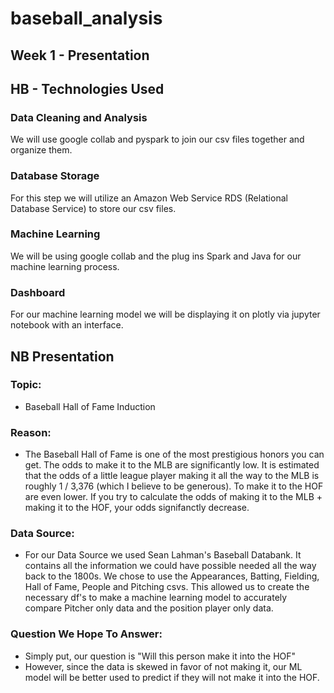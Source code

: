 # baseball_analysis
## Week 1 - Presentation

## HB - Technologies Used
### Data Cleaning and Analysis
We will use google collab and pyspark to join our csv files together and organize them. 

### Database Storage
For this step we will utilize an Amazon Web Service RDS (Relational Database Service) to store our csv files. 

### Machine Learning
We will be using google collab and the plug ins Spark and Java for our machine learning process. 

### Dashboard
For our machine learning model we will be displaying it on plotly via jupyter notebook with an interface. 

## NB Presentation
### Topic: 
- Baseball Hall of Fame Induction

### Reason:
- The Baseball Hall of Fame is one of the most prestigious honors you can get. The odds to make it to the MLB are significantly low. It is estimated that the odds of a little league player making it all the way to the MLB is roughly 1 / 3,376 (which I believe to be generous). To make it to the HOF are even lower. If you try to calculate the odds of making it to the MLB + making it to the HOF, your odds signifanctly decrease.

### Data Source:
- For our Data Source we used Sean Lahman's Baseball Databank. It contains all the information we could have possible needed all the way back to the 1800s. We chose to use the Appearances, Batting, Fielding, Hall of Fame, People and Pitching csvs. This allowed us to create the necessary df's to make a machine learning model to accurately compare Pitcher only data and the position player only data.

### Question We Hope To Answer:
- Simply put, our question is "Will this person make it into the HOF"
- However, since the data is skewed in favor of not making it, our ML model will be better used to predict if they will not make it into the HOF.
